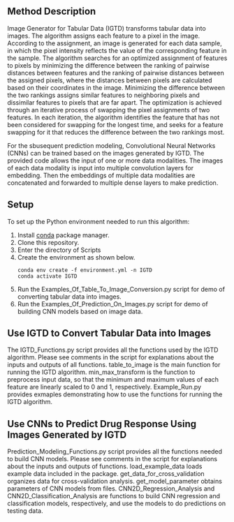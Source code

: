 ## Method Description

Image Generator for Tabular Data (IGTD) transforms tabular data into images. The algorithm assigns each feature to a pixel in the image. According to the assignment, an image is generated for each data sample, in which the pixel intensity reflects the value of the corresponding feature in the sample. The algorithm searches for an optimized assignment of features to pixels by minimizing the difference between the ranking of pairwise distances between features and the ranking of pairwise distances between the assigned pixels, where the distances between pixels are calculated based on their coordinates in the image. Minimizing the difference between the two rankings assigns similar features to neighboring pixels and dissimilar features to pixels that are far apart. The optimization is achieved through an iterative process of swapping the pixel assignments of two features. In each iteration, the algorithm identifies the feature that has not been considered for swapping for the longest time, and seeks for a feature swapping for it that reduces the difference between the two rankings most.

For the sbusequent prediction modeling, Convolutional Neural Networks (CNNs) can be trained based on the images generated by IGTD. The provided code allows the input of one or more data modalities. The images of each data modality is input into multiple convolution layers for embedding. Then the embeddings of multiple data modalities are concatenated and forwarded to multiple dense layers to make prediction.

## Setup

To set up the Python environment needed to run this algorithm:

1. Install [conda](https://docs.conda.io/en/latest/) package manager.
2. Clone this repository.
3. Enter the directory of Scripts
4. Create the environment as shown below.
   ```
   conda env create -f environment.yml -n IGTD
   conda activate IGTD
   ```
5. Run the Examples_Of_Table_To_Image_Conversion.py script for demo of converting tabular data into images.
6. Run the Examples_Of_Prediction_On_Images.py script for demo of building CNN models based on image data.

## Use IGTD to Convert Tabular Data into Images

The IGTD_Functions.py script provides all the functions used by the IGTD algorithm. Please see comments in the script for explanations about the inputs and outputs of all functions. table_to_image is the main function for running the IGTD algorithm. min_max_transform is the function to preprocess input data, so that the minimum and maximum values of each feature are linearly scaled to 0 and 1, respectively. Example_Run.py provides exmaples demonstrating how to use the functions for running the IGTD algorithm.

## Use CNNs to Predict Drug Response Using Images Generated by IGTD

Prediction_Modeling_Functions.py script provides all the functions needed to build CNN models. Please see comments in the script for explanations about the inputs and outputs of functions. load_example_data loads example data included in the package. get_data_for_cross_validation organizes data for cross-validation analysis. get_model_parameter obtains parameters of CNN models from files. CNN2D_Regression_Analysis and CNN2D_Classification_Analysis are functions to build CNN regression and classification models, respectively, and use the models to do predictions on testing data.
